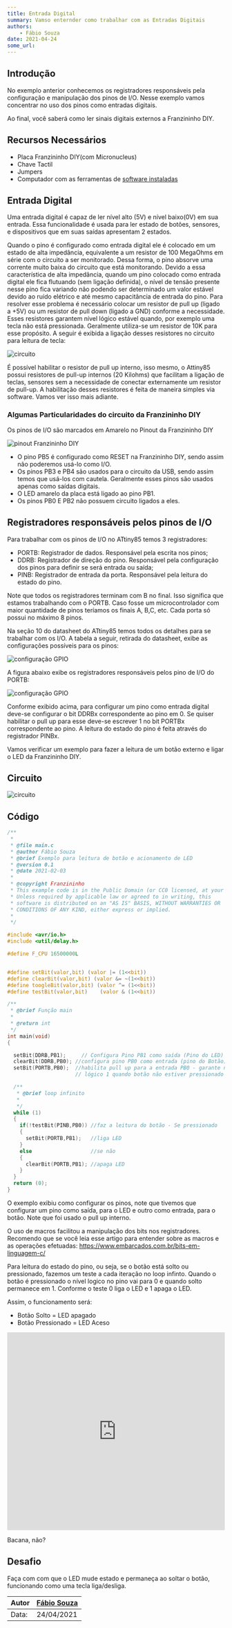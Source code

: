 ```yaml
---
title: Entrada Digital
summary: Vamso enternder como trabalhar com as Entradas Digitais
authors:
    - Fábio Souza
date: 2021-04-24
some_url:
---
```



## Introdução

No exemplo anterior conhecemos os registradores responsáveis pela configuração e manipulação dos pinos de I/O. Nesse exemplo vamos concentrar no uso dos pinos como entradas digitais.

Ao final, você saberá como ler sinais digitais externos a Franzininho DIY.


## Recursos Necessários
- Placa Franzininho DIY(com Micronucleus)
- Chave Tactil
- Jumpers
- Computador com as ferramentas de [software instaladas](https://franzininho.github.io/exemplos-avr-libc/)


## Entrada Digital

Uma entrada digital é capaz de ler nível alto (5V) e nível baixo(0V) em sua entrada. Essa funcionalidade é usada para ler estado de botões, sensores, e dispositivos que em suas saídas apresentam 2 estados.

Quando o pino é configurado como entrada digital ele é colocado em um estado de alta impedância, equivalente a um resistor de 100 MegaOhms em série com o circuito a ser monitorado. Dessa forma, o pino absorve uma corrente muito baixa do circuito que está monitorando. Devido a essa característica de alta impedância, quando um pino colocado como entrada digital ele fica flutuando (sem ligação definida), o nível de tensão presente nesse pino fica variando não podendo ser determinado um valor estável devido ao ruído elétrico e até mesmo capacitância de entrada do pino. Para resolver esse problema é necessário colocar um resistor de pull up (ligado a +5V) ou um resistor de pull down (ligado a GND) conforme a necessidade. Esses resistores garantem nível lógico estável quando, por exemplo uma tecla não está pressionada. Geralmente utiliza-se um resistor de 10K para esse propósito. A seguir é exibida a ligação desses resistores no circuito para leitura de tecla:

![circuito](img/0x03/pull-up-pull-down.jpg)



É possível habilitar o resistor de pull up interno, isso mesmo, o Attiny85 possui resistores de pull-up internos (20 Kilohms) que facilitam a ligação de teclas, sensores sem a necessidade de conectar externamente um resistor de pull-up. A habilitação desses resistores é feita de maneira simples via software. Vamos ver isso mais adiante.


### Algumas Particularidades do circuito da Franzininho DIY

Os pinos de I/O são marcados em Amarelo no Pinout da Franzininho DIY

![pinout Franzininho DIY](img/0x00/Pinagem-Franzininho-DIY-V2RV2.png)

- O pino PB5 é configurado como RESET na Franzininho DIY, sendo assim não poderemos usá-lo como I/O.
- Os pinos PB3 e PB4 são usados para o circuito da USB, sendo assim temos que usá-los com cautela. Geralmente esses pinos são usados apenas como saídas digitais.
- O LED amarelo da placa está ligado ao pino PB1.
- Os pinos PB0 E PB2 não possuem circuito ligados a eles.



## Registradores responsáveis pelos pinos de I/O

Para trabalhar com os pinos de I/O no ATtiny85 temos 3 registradores:
- PORTB: Registrador de dados. Responsável pela escrita nos pinos;
- DDRB: Registrador de direção do pino. Responsável pela configuração dos pinos para definir se será entrada ou saída;
- PINB: Registrador de entrada da porta. Responsável pela leitura do estado do pino.


Note que todos os registradores terminam com B no final. Isso significa que estamos trabalhando com o PORTB. Caso fosse um microcontrolador com maior quantidade de pinos teríamos os finais A, B,C, etc. Cada porta só possui no máximo 8 pinos.

Na seção 10 do datasheet do ATtiny85 temos todos os detalhes para se trabalhar com os I/O. A tabela a seguir, retirada do datasheet, exibe as configurações possíveis para os pinos:


![configuração GPIO](img/0x02/config-gpio.png)

A figura abaixo exibe os registradores responsáveis pelos pino de I/O do PORTB:

![configuração GPIO](img/0x02/registradores-port-B.png)



Conforme exibido acima, para configurar um pino como entrada digital deve-se configurar o bit DDRBx correspondente ao pino em 0. Se quiser habilitar o pull up para esse deve-se escrever 1 no bit PORTBx correspondente ao pino. A leitura do estado do pino é feita através do registrador PINBx.

Vamos verificar um exemplo para fazer a leitura de um botão externo e ligar o LED da Franzininho DIY.


## Circuito

![circuito](img/0x03/circuito.png)


## Código

``` c
/**
 *
 * @file main.c
 * @author Fábio Souza
 * @brief Exemplo para leitura de botão e acionamento de LED
 * @version 0.1
 * @date 2021-02-03
 *
 * @copyright Franzininho
 * This example code is in the Public Domain (or CC0 licensed, at your option.)
 * Unless required by applicable law or agreed to in writing, this
 * software is distributed on an "AS IS" BASIS, WITHOUT WARRANTIES OR
 * CONDITIONS OF ANY KIND, either express or implied.
 *
 */

#include <avr/io.h>
#include <util/delay.h>

#define F_CPU 16500000L


#define setBit(valor,bit) (valor |= (1<<bit))
#define clearBit(valor,bit) (valor &= ~(1<<bit))
#define toogleBit(valor,bit) (valor ^= (1<<bit))
#define testBit(valor,bit)    (valor & (1<<bit))

/**
 * @brief Função main
 *
 * @return int
 */
int main(void)
{

  setBit(DDRB,PB1); 	// Configura Pino PB1 como saída (Pino do LED)
  clearBit(DDRB,PB0); //configura pino PB0 como entrada (pino do Botão)
  setBit(PORTB,PB0);  //habilita pull up para a entrada PB0 - garante nivel
                      // lógico 1 quando botão não estiver pressionado

  /**
   * @brief loop infinito
   *
   */
  while (1)
  {
    if(!testBit(PINB,PB0)) //faz a leitura do botão - Se pressionado
    {
      setBit(PORTB,PB1);   //liga LED
    }
    else                   //se não
    {
      clearBit(PORTB,PB1); //apaga LED
    }
  }                                                
  return (0);                           
}
```

O exemplo exibiu como configurar os pinos, note que tivemos que configurar um pino como saída, para o LED e outro como entrada, para o botão. Note que foi usado o pull up interno.

O uso de macros facilitou a manipulação dos bits nos registradores. Recomendo que se você leia esse artigo para entender sobre as macros e as operações efetuadas: https://www.embarcados.com.br/bits-em-linguagem-c/

Para leitura do estado do pino, ou seja, se o botão está solto ou pressionado, fazemos um teste a cada iteração no loop infinto. Quando o botão é pressionado o nível logico no pino vai para 0 e quando solto permanece em 1. Conforme o teste 0 liga o LED e 1 apaga o LED.

Assim, o funcionamento será:
- Botão Solto = LED apagado
- Botão Pressionado = LED Aceso

<iframe src="https://wokwi.com/arduino/projects/302847729038524937?view=diagram" style="border: 0;" width="100%" height="458px" frameborder="0"></iframe>

Bacana, não?


## Desafio

Faça com com que o LED mude estado e permaneça ao soltar o botão, funcionando como uma tecla liga/desliga.


| Autor | [Fábio Souza](https://github.com/FBSeletronica) |
|-------|-------------|
| Data: | 24/04/2021  |
